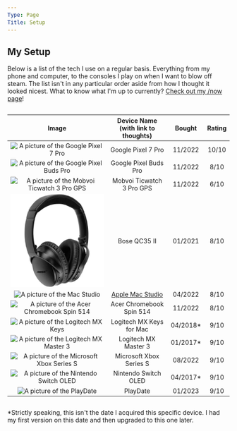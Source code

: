 ```yaml
---
Type: Page
Title: Setup
---
```


## My Setup

Below is a list of the tech I use on a regular basis. Everything from my phone and computer, to the consoles I play on when I want to blow off steam. The list isn't in any particular order aside from how I thought it looked nicest. What to know what I'm up to currently? [Check out my /now page](https://snpy.tech/now)!

<div style="overflow-x:auto;">

|                                                                                            Image                                                                                            |        Device Name (with link to thoughts)       |    Bought     |       Rating      |
|:-------------------------------------------------------------------------------------------------------------------------------------------------------------------------------------------:|:-------------------------:|:-------------:|:-----------------:|
|                                          ![ A picture of the Google Pixel 7 Pro ]( https://m.media-amazon.com/images/I/61FM60RTAgL._AC_SX679_.jpg )                                         |     Google Pixel 7 Pro    |    11/2022    |       10/10       |
|   ![ A picture of the Google Pixel Buds Pro ]( https://lh3.googleusercontent.com/kE8Ov3yIBARB0rUVhZ5UEwMEo91LOD2brIy7j8MbqmSx5A-rHPNqYb-Nboi9rmxE-IG1sxMUf3uoPTkW5i3NxblC4uMJ1FlIBdc=s0 )   |   Google Pixel Buds Pro   |    11/2022    |        8/10       |
|                                    ![ A picture of the Mobvoi Ticwatch 3 Pro GPS ]( https://d1yt8qkhp8oydd.cloudfront.net/images/img_4784628784481288299.png )                              | Mobvoi Ticwatch 3 Pro GPS |    11/2022    |        6/10       |
|                     ![ A picture of the Bose QC35 II ]( https://raw.githubusercontent.com/george-probably/chachanidze.com/main/Images/setup/boseqc35ii.webp)                                |        Bose QC35 II       |    01/2021    |        8/10       |
|               ![ A picture of the Mac Studio ]( https://store.storeimages.cdn-apple.com/4668/as-images.apple.com/is/mac-studio-select-202203?wid=500&hei=500&fmt=jpeg&qlt=95 )              |      [Apple Mac Studio](/setup/mac-studio)     |    04/2022    |        8/10       |
|                  ![ A picture of the Acer Chromebook Spin 514 ]( https://images.acer.com/is/image/acer/Chromebook-514-CB514-2H-2HT-Bl1-Silver-01c?$Series-Component-XL$ )                   |  Acer Chromebook Spin 514 |    11/2022    |        8/10       |
|      ![ A picture of the Logitech MX Keys ]( https://resource.logitech.com/content/dam/logitech/en/products/keyboards/mx-keys-mac/gallery/us-int-mx-keys-for-mac-gallery-front.png )        | Logitech MX Keys for Mac  |    04/2018*   |        9/10       |
|                                   ![ A picture of the Logitech MX Master 3 ]( https://m.media-amazon.com/images/I/61qITGm5YIL._AC_SY450_.jpg )                                              |    Logitech MX Master 3   |    01/2017*   |        9/10       |
|                          ![ A picture of the Microsoft Xbox Series S ]( https://img-prod-cms-rt-microsoft-com.akamaized.net/cms/api/am/imageFileData/RE4FkjX?ver=c092 )                     |  Microsoft Xbox Series S  |    08/2022    |        9/10       |
|                                ![ A picture of the Nintendo Switch OLED ]( https://media.currys.biz/i/currysprod/M10227387_white?$l-large$&fmt=auto )                                       |    Nintendo Switch OLED   |    04/2017*   |        9/10       |
|                           ![ A picture of the PlayDate ]( https://cdn.geekwire.com/wp-content/uploads/2021/06/Playdate-hero-shot.78c70891ea4f-e1623180415168.jpg )                          |          PlayDate         |    01/2023    |        9/10       |

</div>

*Strictly speaking, this isn't the date I acquired this specific device. I had my first version on this date and then upgraded to this one later.